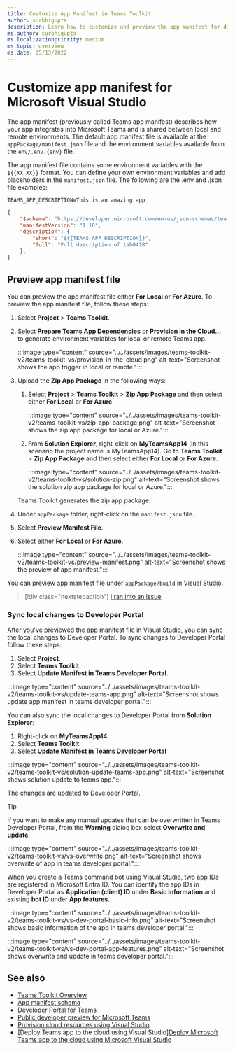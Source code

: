 ```yaml
---
title: Customize App Manifest in Teams Toolkit
author: surbhigupta
description: Learn how to customize and preview the app manifest for different environments in Teams Toolkit for Visual Studio, and sync local changes in Developer Portal.
ms.author: surbhigupta
ms.localizationpriority: medium
ms.topic: overview
ms.date: 05/13/2022
---
```


# Customize app manifest for Microsoft Visual Studio

The app manifest (previously called Teams app manifest) describes how your app integrates into Microsoft Teams and is shared between local and remote environments. The default app manifest file is available at the `appPackage/manifest.json` file and the environment variables available from the `env/.env.{env}` file.

The app manifest file contains some environment variables with the `${{XX_XX}}` format. You can define your own environment variables and add placeholders in the `manifest.json` file. The following are the .env and .json file examples:

```env
TEAMS_APP_DESCRIPTION=This is an amazing app
```

```json
{
    "$schema": "https://developer.microsoft.com/en-us/json-schemas/teams/v1.16/MicrosoftTeams.schema.json",
    "manifestVersion": "1.16",
    "description": {
        "short": "${{TEAMS_APP_DESCRIPTION}}",
        "full": "Full description of tab0418"
    },
}
```

## Preview app manifest file

You can preview the app manifest file either **For Local** or **For Azure**. To preview the app manifest file, follow these steps:

1. Select **Project** > **Teams Toolkit**.

1. Select **Prepare Teams App Dependencies** or **Provision in the Cloud...** to generate environment variables for local or remote Teams app.

    :::image type="content" source="../../assets/images/teams-toolkit-v2/teams-toolkit-vs/provision-in-the-cloud.png" alt-text="Screenshot shows the app trigger in local or remote.":::

1. Upload the **Zip App Package** in the following ways:

    1. Select **Project** > **Teams Toolkit** > **Zip App Package** and then select either **For Local** or **For Azure**

        :::image type="content" source="../../assets/images/teams-toolkit-v2/teams-toolkit-vs/zip-app-package.png" alt-text="Screenshot shows the zip app package for local or Azure.":::

    1. From **Solution Explorer**, right-click on **MyTeamsApp14** (in this scenario the project name is MyTeamsApp14). Go to **Teams Toolkit** > **Zip App Package** and then select either **For Local** or **For Azure**.

        :::image type="content" source="../../assets/images/teams-toolkit-v2/teams-toolkit-vs/solution-zip.png" alt-text="Screenshot shows the solution zip app package for local or Azure.":::

     Teams Toolkit generates the zip app package.

1. Under `appPackage` folder, right-click on the `manifest.json` file.

1. Select **Preview Manifest File**.

1. Select either **For Local** or **For Azure**.

    :::image type="content" source="../../assets/images/teams-toolkit-v2/teams-toolkit-vs/preview-manifest.png" alt-text="Screenshot shows the preview of app manifest.":::

You can preview app manifest file under `appPackage/build` in Visual Studio.

> [!div class="nextstepaction"]
> [I ran into an issue](https://github.com/MicrosoftDocs/msteams-docs/issues/new?template=Doc-Feedback.yaml&title=%5BI+ran+into+an+issue%5D+Preview+app+manifest+file&author=%40surbhigupta&pageUrl=https%3A%2F%2Flearn.microsoft.com%2Fen-us%2Fmicrosoftteams%2Fplatform%2Ftoolkit%2Ftoolkit-v4%2Fteamsfx-preview-and-customize-app-manifest-vs%23preview-app-manifest-file&contentSourceUrl=https%3A%2F%2Fgithub.com%2FMicrosoftDocs%2Fmsteams-docs%2Fblob%2Fmain%2Fmsteams-platform%2Ftoolkit%2Ftoolkit-v4%2FTeamsFx-preview-and-customize-app-manifest-vs.md&documentVersionIndependentId=e94ba1c6-ac19-53ac-f5c0-aa47186af2a4&metadata=*%2BID%253A%2Be473e1f3-69f5-bcfa-bcab-54b098b59c80%2B%250A*%2BService%253A%2B%2A%2Amsteams%2A%2A)


### Sync local changes to Developer Portal

After you've previewed the app manifest file in Visual Studio, you can sync the local changes to Developer Portal. To sync changes to Developer Portal follow these steps:

1. Select **Project**.
1. Select **Teams Toolkit**.
1. Select **Update Manifest in Teams Developer Portal**.

:::image type="content" source="../../assets/images/teams-toolkit-v2/teams-toolkit-vs/update-teams-app.png" alt-text="Screenshot shows update app manifest in teams developer portal.":::

You can also sync the local changes to Developer Portal from **Solution Explorer**:

1. Right-click on **MyTeamsApp14**.
1. Select **Teams Toolkit**.
1. Select **Update Manifest in Teams Developer Portal**

:::image type="content" source="../../assets/images/teams-toolkit-v2/teams-toolkit-vs/solution-update-teams-app.png" alt-text="Screenshot shows solution update to teams app.":::

The changes are updated to Developer Portal.

> [!Tip]
> If you want to make any manual updates that can be overwritten in Teams Developer Portal, from the **Warning** dialog box select **Overwrite and update**.

:::image type="content" source="../../assets/images/teams-toolkit-v2/teams-toolkit-vs/vs-overwrite.png" alt-text="Screenshot shows overwrite of app in teams developer portal.":::

When you create a Teams command bot using Visual Studio, two app IDs are registered in Microsoft Entra ID. You can identify the app IDs in Developer Portal as **Application (client) ID** under **Basic information** and existing **bot ID** under **App features**.

:::image type="content" source="../../assets/images/teams-toolkit-v2/teams-toolkit-vs/vs-dev-portal-basic-info.png" alt-text="Screenshot shows basic information of the app in teams developer portal.":::

:::image type="content" source="../../assets/images/teams-toolkit-v2/teams-toolkit-vs/vs-dev-portal-app-features.png" alt-text="Screenshot shows overwrite and update in teams developer portal.":::

## See also

* [Teams Toolkit Overview](teams-toolkit-fundamentals-vs.md)
* [App manifest schema](~/resources/schema/manifest-schema.md)
* [Developer Portal for Teams](~/concepts/build-and-test/teams-developer-portal.md)
* [Public developer preview for Microsoft Teams](~/resources/dev-preview/developer-preview-intro.md)
* [Provision cloud resources using Visual Studio](provision-vs.md)
* [Deploy Teams app to the cloud using Visual Studio][Deploy Microsoft Teams app to the cloud using Microsoft Visual Studio](deploy-vs.md)
